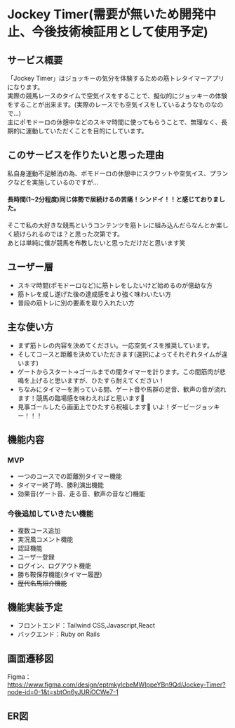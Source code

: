 # Jockey Timer(需要が無いため開発中止、今後技術検証用として使用予定)
## サービス概要
「Jockey Timer」はジョッキーの気分を体験するための筋トレタイマーアプリになります。<br>
実際の競馬レースのタイムで空気イスをすることで、擬似的にジョッキーの体験をすることが出来ます。(実際のレースでも空気イスをしているようなものなので...)<br>
主にポモドーロの休憩中などのスキマ時間に使ってもらうことで、無理なく、長期的に運動していただくことを目的にしています。<br>
## このサービスを作りたいと思った理由
私自身運動不足解消の為、ポモドーロの休憩中にスクワットや空気イス、プランクなどを実施しているのですが...<br>
#### 長時間(1~2分程度)同じ体勢で居続けるの苦痛！シンドイ！！と感じておりました。
そこで私の大好きな競馬というコンテンツを筋トレに組み込んだらなんとか楽しく続けられるのでは？と思った次第です。<br>
あとは単純に僕が競馬を布教したいと思っただけだと思います笑
## ユーザー層
- スキマ時間(ポモドーロなど)に筋トレをしたいけど始めるのが億劫な方
- 筋トレを成し遂げた後の達成感をより強く味わいたい方
- 普段の筋トレに別の要素を取り入れたい方
## 主な使い方
- まず筋トレの内容を決めてください。一応空気イスを推奨しています。
- そしてコースと距離を決めていただきます(選択によってそれぞれタイムが違います)
- ゲートからスタート→ゴールまでの間タイマーを計ります。この間筋肉が悲鳴を上げると思いますが、ひたすら耐えてください！
- ちなみにタイマーを測っている間、ゲート音や馬群の足音、歓声の音が流れます！競馬の臨場感を味わえればと思います🏇
- 見事ゴールしたら画面上でひたすら祝福します🎉 いよ！ダービージョッキー！！！
## 機能内容
### MVP
- 一つのコースでの距離別タイマー機能
- タイマー終了時、勝利演出機能
- 効果音(ゲート音、走る音、歓声の音など)機能
### 今後追加していきたい機能
- 複数コース追加
- 実況風コメント機能
- 認証機能
 - ユーザー登録
 - ログイン、ログアウト機能
 - 勝ち鞍保存機能(タイマー履歴)
- ~~歴代名馬紹介機能~~
## 機能実装予定
- フロントエンド：Tailwind CSS,Javascript,React
- バックエンド：Ruby on Rails
## 画面遷移図
Figma：https://www.figma.com/design/eptmkylcbeMWIppeYBn9Qd/Jockey-Timer?node-id=0-1&t=sbtOn6yJURiOCWe7-1
## ER図

